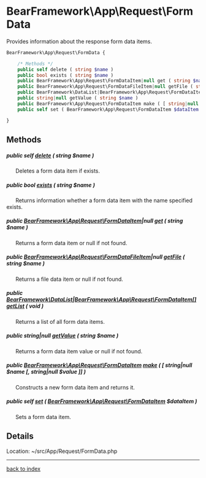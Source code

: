 # BearFramework\App\Request\FormData

Provides information about the response form data items.

```php
BearFramework\App\Request\FormData {

	/* Methods */
	public self delete ( string $name )
	public bool exists ( string $name )
	public BearFramework\App\Request\FormDataItem|null get ( string $name )
	public BearFramework\App\Request\FormDataFileItem|null getFile ( string $name )
	public BearFramework\DataList|BearFramework\App\Request\FormDataItem[] getList ( void )
	public string|null getValue ( string $name )
	public BearFramework\App\Request\FormDataItem make ( [ string|null $name [, string|null $value ]] )
	public self set ( BearFramework\App\Request\FormDataItem $dataItem )

}
```

## Methods

##### public self [delete](bearframework.app.request.formdata.delete.method.md) ( string $name )

&nbsp;&nbsp;&nbsp;&nbsp;&nbsp;&nbsp;Deletes a form data item if exists.

##### public bool [exists](bearframework.app.request.formdata.exists.method.md) ( string $name )

&nbsp;&nbsp;&nbsp;&nbsp;&nbsp;&nbsp;Returns information whether a form data item with the name specified exists.

##### public [BearFramework\App\Request\FormDataItem](bearframework.app.request.formdataitem.class.md)|null [get](bearframework.app.request.formdata.get.method.md) ( string $name )

&nbsp;&nbsp;&nbsp;&nbsp;&nbsp;&nbsp;Returns a form data item or null if not found.

##### public [BearFramework\App\Request\FormDataFileItem](bearframework.app.request.formdatafileitem.class.md)|null [getFile](bearframework.app.request.formdata.getfile.method.md) ( string $name )

&nbsp;&nbsp;&nbsp;&nbsp;&nbsp;&nbsp;Returns a file data item or null if not found.

##### public [BearFramework\DataList](bearframework.datalist.class.md)|[BearFramework\App\Request\FormDataItem[]](bearframework.app.request.formdataitem.class.md) [getList](bearframework.app.request.formdata.getlist.method.md) ( void )

&nbsp;&nbsp;&nbsp;&nbsp;&nbsp;&nbsp;Returns a list of all form data items.

##### public string|null [getValue](bearframework.app.request.formdata.getvalue.method.md) ( string $name )

&nbsp;&nbsp;&nbsp;&nbsp;&nbsp;&nbsp;Returns a form data item value or null if not found.

##### public [BearFramework\App\Request\FormDataItem](bearframework.app.request.formdataitem.class.md) [make](bearframework.app.request.formdata.make.method.md) ( [ string|null $name [, string|null $value ]] )

&nbsp;&nbsp;&nbsp;&nbsp;&nbsp;&nbsp;Constructs a new form data item and returns it.

##### public self [set](bearframework.app.request.formdata.set.method.md) ( [BearFramework\App\Request\FormDataItem](bearframework.app.request.formdataitem.class.md) $dataItem )

&nbsp;&nbsp;&nbsp;&nbsp;&nbsp;&nbsp;Sets a form data item.

## Details

Location: ~/src/App/Request/FormData.php

---

[back to index](index.md)


